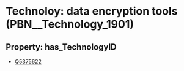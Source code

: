 # Technoloy: __data encryption tools__ (PBN__Technology_1901)

## Property: has_TechnologyID

* [Q5375622](Q5375622)

